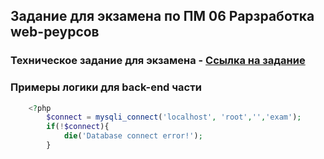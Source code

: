 ## Задание для экзамена по ПМ 06 Рарзработка web-реурсов

### Техническое задание для экзамена - [Ссылка на задание](https://github.com/bekthat/examWeb)

### Примеры логики для back-end части
```php
    <?php
        $connect = mysqli_connect('localhost', 'root','','exam');
        if(!$connect){
            die('Database connect error!');
        }
```



